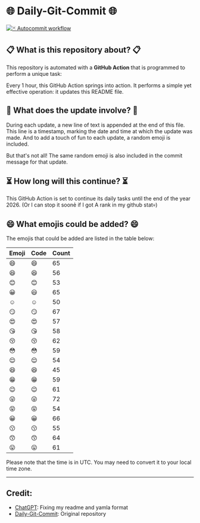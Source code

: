# 🌐 Daily-Git-Commit 🌐

[![🃏 Autocommit workflow](https://github.com/kleqing/git-auto-commit/actions/workflows/main.yaml/badge.svg?event=check_run)](https://github.com/kleqing/git-auto-commit/actions/workflows/main.yaml)

## 📋 What is this repository about? 📋

This repository is automated with a **GitHub Action** that is programmed to perform a unique task:

Every 1 hour, this GitHub Action springs into action. It performs a simple yet effective operation: it updates this README file.

## 🔄 What does the update involve? 🔄

During each update, a new line of text is appended at the end of this file. This line is a timestamp, marking the date and time at which the update was made. And to add a touch of fun to each update, a random emoji is included.

But that's not all! The same random emoji is also included in the commit message for that update.

## ⏳ How long will this continue? ⏳

This GitHub Action is set to continue its daily tasks until the end of the year 2026. (Or I can stop it soonẻ if I got A rank in my github stat💀)

## 😄 What emojis could be added? 😄

The emojis that could be added are listed in the table below:

| Emoji | Code | Count |
| --- | --- | --- |
| 😄 | :smile: | 65 |
| 😆 | :laughing: | 56 |
| 😊 | :blush: | 53 |
| 😀 | :smiley: | 65 |
| ☺️ | :relaxed: | 50 |
| 😏 | :smirk: | 67 |
| 😍 | :heart_eyes: | 57 |
| 😘 | :kissing_heart: | 58 |
| 😚 | :kissing_closed_eyes: | 62 |
| 😳 | :flushed: | 59 |
| 😌 | :relieved: | 54 |
| 😆 | :satisfied: | 45 |
| 😁 | :grin: | 59 |
| 😉 | :wink: | 61 |
| 😜 | :stuck_out_tongue_winking_eye: | 72 |
| 😝 | :stuck_out_tongue_closed_eyes: | 54 |
| 😀 | :grinning: | 66 |
| 😗 | :kissing: | 55 |
| 😙 | :kissing_smiling_eyes: | 64 |
| 😛 | :stuck_out_tongue: | 61 |

Please note that the time is in UTC. You may need to convert it to your local time zone.

---

## Credit:

- [ChatGPT](chatgpt.com): Fixing my readme and yamla format
- [Daily-Git-Commit](https://github.com/diegomarty/daily-git-commit): Original repository

